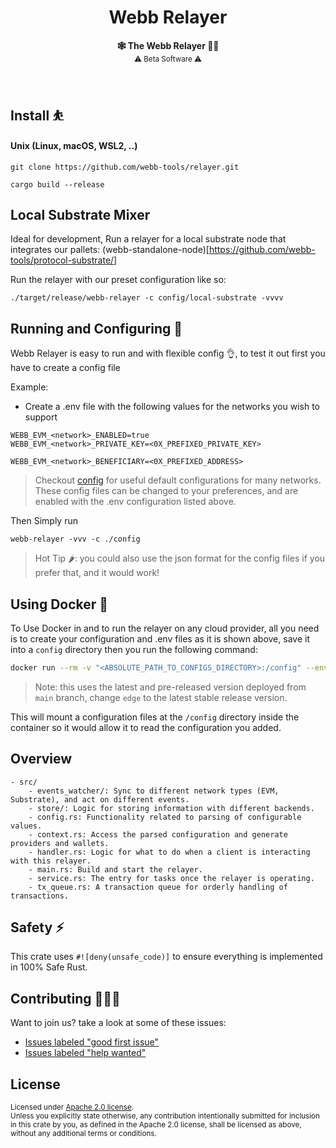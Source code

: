 <h1 align="center">Webb Relayer</h1>

<p align="center">
    <strong>🕸️  The Webb Relayer  🧑‍✈️</strong>
    <br />
    <sub> ⚠️ Beta Software ⚠️ </sub>
</p>

<br />

## Install ⛹️

#### Unix (Linux, macOS, WSL2, ..)

```
git clone https://github.com/webb-tools/relayer.git

cargo build --release
```

## Local Substrate Mixer
Ideal for development, Run a relayer for a local substrate node that integrates our pallets:
(webb-standalone-node)[https://github.com/webb-tools/protocol-substrate/]

Run the relayer with our preset configuration like so: 
```
./target/release/webb-relayer -c config/local-substrate -vvvv
```

## Running and Configuring 🚀

Webb Relayer is easy to run and with flexible config 👌, to test it out first you have to create a config file

Example:

* Create a .env file with the following values for the networks you wish to support

```
WEBB_EVM_<network>_ENABLED=true
WEBB_EVM_<network>_PRIVATE_KEY=<0X_PREFIXED_PRIVATE_KEY>

WEBB_EVM_<network>_BENEFICIARY=<0X_PREFIXED_ADDRESS>

```

> Checkout [config](./config) for useful default configurations for many networks. These config files can be changed to your preferences, and are enabled with the .env configuration listed above.

Then Simply run

```
webb-relayer -vvv -c ./config
```

> Hot Tip 🌶️: you could also use the json format for the config files if you prefer that, and it would work!

## Using Docker 🐳

To Use Docker in and to run the relayer on any cloud provider, all you need is to create your configuration and .env files
as it is shown above, save it into a `config` directory then you run the following command:

```sh
docker run --rm -v "<ABSOLUTE_PATH_TO_CONFIGS_DIRECTORY>:/config" --env-file .env -p 9955:9955 ghcr.io/webb-tools/relayer:edge
```

> Note: this uses the latest and pre-released version deployed from `main` branch, change `edge` to the latest stable release version.

This will mount a configuration files at the `/config` directory inside the container so it would allow it to read the configuration you added.

## Overview

    - src/
        - events_watcher/: Sync to different network types (EVM, Substrate), and act on different events. 
        - store/: Logic for storing information with different backends.
        - config.rs: Functionality related to parsing of configurable values.
        - context.rs: Access the parsed configuration and generate providers and wallets.
        - handler.rs: Logic for what to do when a client is interacting with this relayer.
        - main.rs: Build and start the relayer.
        - service.rs: The entry for tasks once the relayer is operating.
        - tx_queue.rs: A transaction queue for orderly handling of transactions.

## Safety ⚡

This crate uses `#![deny(unsafe_code)]` to ensure everything is implemented in
100% Safe Rust.

## Contributing 🧑‍🤝‍🧑

Want to join us? take a look at some of these issues:

- [Issues labeled "good first issue"][good-first-issue]
- [Issues labeled "help wanted"][help-wanted]

[good-first-issue]: https://github.com/webb-tools/relayer/labels/good%20first%20issue
[help-wanted]: https://github.com/webb-tools/relayer/labels/help%20wanted

## License

<sup>
Licensed under <a href="LICENSE">Apache 2.0 license</a>.
</sup>

<br/>

<sub>
Unless you explicitly state otherwise, any contribution intentionally submitted
for inclusion in this crate by you, as defined in the Apache 2.0 license, shall
be licensed as above, without any additional terms or conditions.
</sub>

